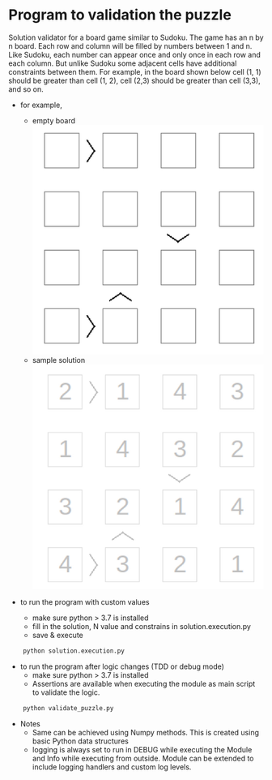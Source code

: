 # Program to validation the puzzle
Solution validator for a board game similar to Sudoku. The game has an n by n board. Each row and column will be filled by numbers between 1 and n. Like Sudoku, each number can appear once and only once in each row and each column. But unlike Sudoku some adjacent cells have additional constraints between them. For example, in the board shown below cell (1, 1) should be greater than cell (1, 2), cell (2,3) should be greater than cell (3,3), and so on.

* for example,
    * empty board
    ![4x4 board looks like this](problem.png)
    * sample solution
    ![solution to the board looks like](solution.png)

* to run the program with custom values
    * make sure python > 3.7 is installed
    * fill in the solution, N value and constrains in solution.execution.py
    * save & execute

```bash
    python solution.execution.py
```

* to run the program after logic changes (TDD or debug mode)
    -  make sure python > 3.7 is installed
    - Assertions are available when executing the module as main script to validate the logic.
```bash
    python validate_puzzle.py
```    

* Notes
    * Same can be achieved using Numpy methods. This is created using basic Python data structures
    * logging is always set to run in DEBUG while executing the Module and Info while executing from outside. Module can be extended to include logging handlers and custom log levels. 
